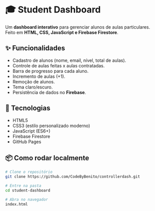 # 🎓 Student Dashboard

Um **dashboard interativo** para gerenciar alunos de aulas particulares.  
Feito em **HTML, CSS, JavaScript e Firebase Firestore**.  

## ✨ Funcionalidades
- Cadastro de alunos (nome, email, nível, total de aulas).
- Controle de aulas feitas x aulas contratadas.
- Barra de progresso para cada aluno.
- Incremento de aulas (+1).
- Remoção de alunos.
- Tema claro/escuro.
- Persistência de dados no **Firebase**.

## 🚀 Tecnologias
- HTML5
- CSS3 (estilo personalizado moderno)
- JavaScript (ES6+)
- Firebase Firestore
- GitHub Pages

## 📦 Como rodar localmente
```bash
# Clone o repositório
git clone https://github.com/CodeByBenito/controllerdash.git

# Entre na pasta
cd student-dashboard

# Abra no navegador
index.html